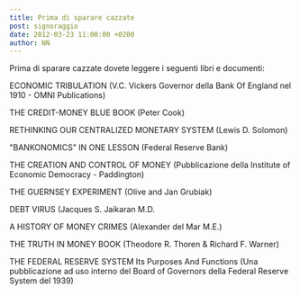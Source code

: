 ```yaml
---
title: Prima di sparare cazzate
post: signoraggio
date: 2012-03-23 11:00:00 +0200
author: NN
---
```

Prima di sparare cazzate dovete leggere i seguenti libri e documenti:

ECONOMIC TRIBULATION
(V.C. Vickers Governor della Bank Of England nel 1910 - OMNI Publications)

THE CREDIT-MONEY BLUE BOOK
(Peter Cook)

RETHINKING OUR CENTRALIZED MONETARY SYSTEM
(Lewis D. Solomon)

"BANKONOMICS" IN ONE LESSON
(Federal Reserve Bank)

THE CREATION AND CONTROL OF MONEY
(Pubblicazione della Institute of Economic Democracy - Paddington)

THE GUERNSEY EXPERIMENT
(Olive and Jan Grubiak)

DEBT VIRUS
(Jacques S. Jaikaran M.D.

A HISTORY OF MONEY CRIMES
(Alexander del Mar M.E.)

THE TRUTH IN MONEY BOOK
(Theodore R. Thoren & Richard F. Warner)

THE FEDERAL RESERVE SYSTEM
Its Purposes And Functions
(Una pubblicazione ad uso interno del Board of Governors
della Federal Reserve System del 1939)